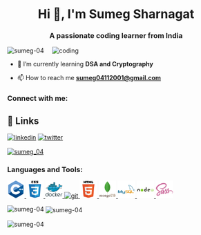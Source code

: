 <h1 align="center">Hi 👋, I'm Sumeg Sharnagat</h1>
<h3 align="center">A passionate coding learner from India</h3>

<img align="right" alt="coding" width="400" src="https://cdn.dribbble.com/users/1708816/screenshots/15637256/media/f9826f0af8a49462f048262a8502035b.gif">
<p align="left"> <img src="https://komarev.com/ghpvc/?username=sumeg-04&label=Profile%20views&color=0e75b6&style=flat" alt="sumeg-04" /> </p>

- 🌱 I’m currently learning **DSA and Cryptography**

- 📫 How to reach me **sumeg04112001@gmail.com**

<h3 align="left">Connect with me:</h3>
<p align="left">

## 🔗 Links

[![linkedin](https://img.shields.io/badge/linkedin-0A66C2?style=for-the-badge&logo=linkedin&logoColor=white)](https://www.linkedin.com/in/sumeg-sharnagat-051851204/)
[![twitter](https://img.shields.io/badge/twitter-1DA1F2?style=for-the-badge&logo=twitter&logoColor=white)](https://twitter.com/sumegsharnagat)

<a href="https://www.codechef.com/users/sumeg_04" target="blank"><img align="center" src="https://cdn.jsdelivr.net/npm/simple-icons@3.1.0/icons/codechef.svg" alt="sumeg_04" height="30" width="40" /></a>
</p>

<h3 align="left">Languages and Tools:</h3>
<p align="left"> <a href="https://www.w3schools.com/cpp/" target="_blank" rel="noreferrer"> <img src="https://raw.githubusercontent.com/devicons/devicon/master/icons/cplusplus/cplusplus-original.svg" alt="cplusplus" width="40" height="40"/> </a> <a href="https://www.w3schools.com/css/" target="_blank" rel="noreferrer"> <img src="https://raw.githubusercontent.com/devicons/devicon/master/icons/css3/css3-original-wordmark.svg" alt="css3" width="40" height="40"/> </a> <a href="https://www.docker.com/" target="_blank" rel="noreferrer"> <img src="https://raw.githubusercontent.com/devicons/devicon/master/icons/docker/docker-original-wordmark.svg" alt="docker" width="40" height="40"/> </a> <a href="https://git-scm.com/" target="_blank" rel="noreferrer"> <img src="https://www.vectorlogo.zone/logos/git-scm/git-scm-icon.svg" alt="git" width="40" height="40"/> </a> <a href="https://www.w3.org/html/" target="_blank" rel="noreferrer"> <img src="https://raw.githubusercontent.com/devicons/devicon/master/icons/html5/html5-original-wordmark.svg" alt="html5" width="40" height="40"/> </a> <a href="https://www.mongodb.com/" target="_blank" rel="noreferrer"> <img src="https://raw.githubusercontent.com/devicons/devicon/master/icons/mongodb/mongodb-original-wordmark.svg" alt="mongodb" width="40" height="40"/> </a> <a href="https://www.mysql.com/" target="_blank" rel="noreferrer"> <img src="https://raw.githubusercontent.com/devicons/devicon/master/icons/mysql/mysql-original-wordmark.svg" alt="mysql" width="40" height="40"/> </a> <a href="https://nodejs.org" target="_blank" rel="noreferrer"> <img src="https://raw.githubusercontent.com/devicons/devicon/master/icons/nodejs/nodejs-original-wordmark.svg" alt="nodejs" width="40" height="40"/> </a> <a href="https://sass-lang.com" target="_blank" rel="noreferrer"> <img src="https://raw.githubusercontent.com/devicons/devicon/master/icons/sass/sass-original.svg" alt="sass" width="40" height="40"/> </a> </p>

<p><img align="left" src="https://github-readme-stats.vercel.app/api/top-langs?username=sumeg-04&show_icons=true&locale=en&layout=compact" alt="sumeg-04" /></p>

<p>&nbsp;<img align="center" src="https://github-readme-stats.vercel.app/api?username=sumeg-04&show_icons=true&locale=en" alt="sumeg-04" /></p>

<p><img align="center" src="https://github-readme-streak-stats.herokuapp.com/?user=sumeg-04&" alt="sumeg-04" /></p>
